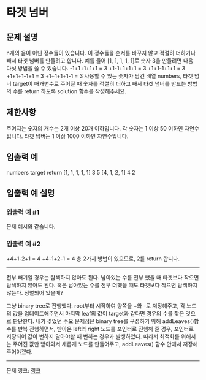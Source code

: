 # 타겟 넘버
## 문제 설명

n개의 음이 아닌 정수들이 있습니다. 이 정수들을 순서를 바꾸지 않고 적절히 더하거나 빼서 타겟 넘버를 만들려고 합니다. 예를 들어 [1, 1, 1, 1, 1]로 숫자 3을 만들려면 다음 다섯 방법을 쓸 수 있습니다.
-1+1+1+1+1 = 3
+1-1+1+1+1 = 3
+1+1-1+1+1 = 3
+1+1+1-1+1 = 3
+1+1+1+1-1 = 3
사용할 수 있는 숫자가 담긴 배열 numbers, 타겟 넘버 target이 매개변수로 주어질 때 숫자를 적절히 더하고 빼서 타겟 넘버를 만드는 방법의 수를 return 하도록 solution 함수를 작성해주세요.
## 제한사항
주어지는 숫자의 개수는 2개 이상 20개 이하입니다.
각 숫자는 1 이상 50 이하인 자연수입니다.
타겟 넘버는 1 이상 1000 이하인 자연수입니다.
## 입출력 예
numbers	target	return
[1, 1, 1, 1, 1]	3	5
[4, 1, 2, 1]	4	2
## 입출력 예 설명
### 입출력 예 #1
문제 예시와 같습니다.
### 입출력 예 #2
+4+1-2+1 = 4
+4-1+2-1 = 4
총 2가지 방법이 있으므로, 2를 return 합니다.

***

전부 빼기일 경우는 탐색하지 않아도 된다.
남아있는 수를 전부 뺐을 때 타겟보다 작으면 탐색하지 않아도 된다.
혹은 남아있는 수를 전부 더했을 때도 타겟보다 작으면 탐색하지 않는다.
정렬되어 있을때? 

그냥 binary tree로 진행했다. root부터 시작하여 양쪽을 +와 -로 저장해주고, 각 노드의 값을 업데이트해주면서 마지막 leaf의 값이 target과 같다면 경우의 수를 찾은 것으로 판단한다.
내가 겪었던 주요 문제점은 binary tree를 구성하기 위해 addLeaves()함수를 반복 진행하면서, 받아온 left와 right 노드를 포인터로 진행해 줄 경우, 포인터로 저장되어 값이 변하지 말아야할 때 변하는 경우가 발생하였다. 따라서 최적화를 위해서는 주어진 값만 받아와서 새롭게 노드를 만들어주고, addLeaves() 함수 안에서 저장해주어야겠다.

***
문제 링크: [링크](https://school.programmers.co.kr/learn/courses/30/lessons/43165)
